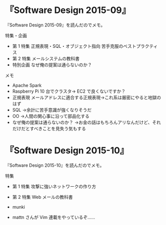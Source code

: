 # 『Software Design 2015-09』

『Software Design 2015-09』を読んだのでメモ。

特集・企画

- 第 1 特集 正規表現・SQL・オブジェクト指向 苦手克服のベストプラクティス
- 第 2 特集 メールシステムの教科書
- 特別企画 なぜ俺の提案は通らないのか？

メモ

- Apache Spark
- Raspberry Pi 10 台でクラスタ→ EC2 で良くないですか？
- 正規表現 メールアドレスに適合する正規表現→これ系は厳密にやると地獄のはず
- SQL →余計に苦手意識が強くなりそうだ
- OO →人間の関心事に沿って部品化する
- なぜ俺の提案は通らないのか？ →お金の話はもちろんアリなんだけど、それだけだとすべきことを見失う気もする

# 『Software Design 2015-10』

『Software Design 2015-10』を読んだのでメモ。

特集

- 第 1 特集 攻撃に強いネットワークの作り方
- 第 2 特集 Web メールの教科書

- munki
- mattn さんが Vim 連載をやっているぞ……
